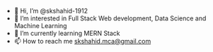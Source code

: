 - 👋 Hi, I’m @skshahid-1912
- 👀 I’m interested in Full Stack Web development, Data Science and Machine Learning
- 🌱 I’m currently learning MERN Stack
- 📫 How to reach me skshahid.mca@gmail.com

<!---
skshahid-1912/skshahid-1912 is a ✨ special ✨ repository because its `README.md` (this file) appears on your GitHub profile.
You can click the Preview link to take a look at your changes.
--->
